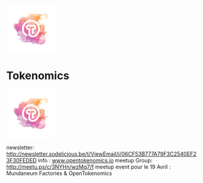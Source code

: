 ![Wiki](/uploads/wiki.png "Wiki")<!-- TITLE: OpenTokenomics -->
<!-- SUBTITLE: welcome to the OpenTokenomics wiki main page -->

# Tokenomics
![Wiki](/uploads/wiki.png "Wiki")

newsletter: http://newsletter.sodelicious.be/t/ViewEmail/j/06CF53B777A79F3C2540EF23F30FEDED 
info : www.opentokenomics.io 
meetup Group:  http://meetu.ps/c/3NYHn/wzMq7/f
meetup event pour le 19 Avril :   Mundaneum Factories & OpenTokenomics 